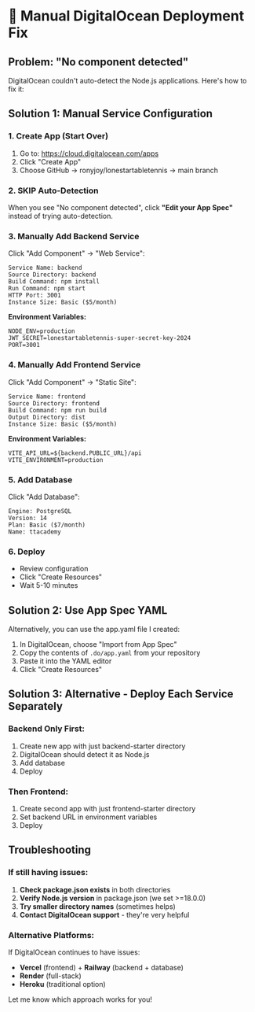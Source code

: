 # 🔧 Manual DigitalOcean Deployment Fix

## Problem: "No component detected"
DigitalOcean couldn't auto-detect the Node.js applications. Here's how to fix it:

## Solution 1: Manual Service Configuration

### 1. Create App (Start Over)
1. Go to: https://cloud.digitalocean.com/apps
2. Click "Create App"
3. Choose GitHub → ronyjoy/lonestartabletennis → main branch

### 2. **SKIP Auto-Detection**
When you see "No component detected", click **"Edit your App Spec"** instead of trying auto-detection.

### 3. **Manually Add Backend Service**
Click "Add Component" → "Web Service":
```
Service Name: backend
Source Directory: backend
Build Command: npm install
Run Command: npm start
HTTP Port: 3001
Instance Size: Basic ($5/month)
```

**Environment Variables:**
```
NODE_ENV=production
JWT_SECRET=lonestartabletennis-super-secret-key-2024
PORT=3001
```

### 4. **Manually Add Frontend Service** 
Click "Add Component" → "Static Site":
```
Service Name: frontend
Source Directory: frontend
Build Command: npm run build
Output Directory: dist
Instance Size: Basic ($5/month)
```

**Environment Variables:**
```
VITE_API_URL=${backend.PUBLIC_URL}/api
VITE_ENVIRONMENT=production
```

### 5. **Add Database**
Click "Add Database":
```
Engine: PostgreSQL
Version: 14
Plan: Basic ($7/month)
Name: ttacademy
```

### 6. **Deploy**
- Review configuration
- Click "Create Resources"
- Wait 5-10 minutes

## Solution 2: Use App Spec YAML

Alternatively, you can use the app.yaml file I created:

1. In DigitalOcean, choose "Import from App Spec" 
2. Copy the contents of `.do/app.yaml` from your repository
3. Paste it into the YAML editor
4. Click "Create Resources"

## Solution 3: Alternative - Deploy Each Service Separately

### Backend Only First:
1. Create new app with just backend-starter directory
2. DigitalOcean should detect it as Node.js
3. Add database
4. Deploy

### Then Frontend:
1. Create second app with just frontend-starter directory  
2. Set backend URL in environment variables
3. Deploy

## Troubleshooting

### If still having issues:
1. **Check package.json exists** in both directories
2. **Verify Node.js version** in package.json (we set >=18.0.0)
3. **Try smaller directory names** (sometimes helps)
4. **Contact DigitalOcean support** - they're very helpful

### Alternative Platforms:
If DigitalOcean continues to have issues:
- **Vercel** (frontend) + **Railway** (backend + database)
- **Render** (full-stack)
- **Heroku** (traditional option)

Let me know which approach works for you!